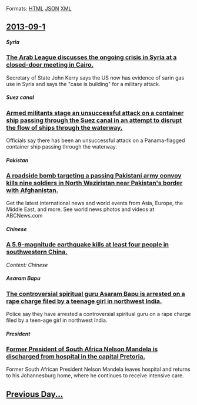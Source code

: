 
Formats: [HTML](2013/09/1/index.html)  [JSON](2013/09/1/index.json)  [XML](2013/09/1/index.xml)  

## [2013-09-1](/news/2013/09/1/index.md)

##### Syria
### [The Arab League discusses the ongoing crisis in Syria at a closed-door meeting in Cairo. ](/news/2013/09/1/the-arab-league-discusses-the-ongoing-crisis-in-syria-at-a-closed-door-meeting-in-cairo.md)
Secretary of State John Kerry says the US now has evidence of sarin gas use in Syria and says the &quot;case is building&quot; for a military attack.

##### Suez canal
### [Armed militants stage an unsuccessful attack on a container ship passing through the Suez canal in an attempt to disrupt the flow of ships through the waterway. ](/news/2013/09/1/armed-militants-stage-an-unsuccessful-attack-on-a-container-ship-passing-through-the-suez-canal-in-an-attempt-to-disrupt-the-flow-of-ships-t.md)
Officials say there has been an unsuccessful attack on a Panama-flagged container ship passing through the waterway.

##### Pakistan
### [A roadside bomb targeting a passing Pakistani army convoy kills nine soldiers in North Waziristan near Pakistan's border with Afghanistan. ](/news/2013/09/1/a-roadside-bomb-targeting-a-passing-pakistani-army-convoy-kills-nine-soldiers-in-north-waziristan-near-pakistan-s-border-with-afghanistan.md)
Get the latest international news and world events from Asia, Europe, the Middle East, and more. See world news photos and videos at ABCNews.com

##### Chinese
### [A 5.9-magnitude earthquake kills at least four people in southwestern China. ](/news/2013/09/1/a-5-9-magnitude-earthquake-kills-at-least-four-people-in-southwestern-china.md)
_Context: Chinese_

##### Asaram Bapu
### [The controversial spiritual guru Asaram Bapu is arrested on a rape charge filed by a teenage girl in northwest India. ](/news/2013/09/1/the-controversial-spiritual-guru-asaram-bapu-is-arrested-on-a-rape-charge-filed-by-a-teenage-girl-in-northwest-india.md)
Police say they have arrested a controversial spiritual guru on a rape charge filed by a teen-age girl in northwest India.

##### President
### [Former President of South Africa Nelson Mandela is discharged from hospital in the capital Pretoria. ](/news/2013/09/1/former-president-of-south-africa-nelson-mandela-is-discharged-from-hospital-in-the-capital-pretoria.md)
Former South African President Nelson Mandela leaves hospital and returns to his Johannesburg home, where he continues to receive intensive care.

## [Previous Day...](/news/2013/08/31/index.md)


